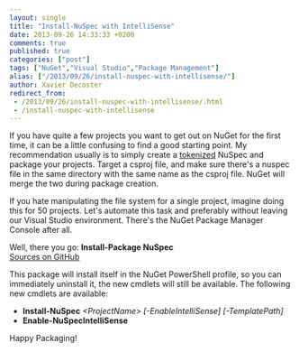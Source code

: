 ```yaml
---
layout: single
title: "Install-NuSpec with IntelliSense"
date: 2013-09-26 14:33:33 +0200
comments: true
published: true
categories: ["post"]
tags: ["NuGet","Visual Studio","Package Management"]
alias: ["/2013/09/26/install-nuspec-with-intellisense/"]
author: Xavier Decoster
redirect_from:
 - /2013/09/26/install-nuspec-with-intellisense/.html
 - /install-nuspec-with-intellisense
---
```

<p>If you have quite a few projects you want to get out on NuGet for the first time, it can be a little confusing to find a good starting point. My recommendation usually is to simply create a <a href="http://docs.nuget.org/docs/reference/nuspec-reference#Replacement_Tokens" target="_blank">tokenized</a> NuSpec and package your projects. Target a csproj file, and make sure there's a nuspec file in the same directory with the same name as the csproj file. NuGet will merge the two during package creation.</p>

<p>If you hate manipulating the file system for a single project, imagine doing this for 50 projects. Let's automate this task and preferably without leaving our Visual Studio environment. There's the NuGet Package Manager Console after all.</p>

<p>Well, there you go: <b>Install-Package NuSpec</b><br/>
<a href="https://github.com/myget/NuGetPackages/releases/tag/v3.0.0" target="_blank">Sources on GitHub</a></p>

<p>This package will install itself in the NuGet PowerShell profile, so you can immediately uninstall it, the new cmdlets will still be available. The following new cmdlets are available:</p>

<ul>
<li><b>Install-NuSpec</b> <i>&lt;ProjectName&gt; [-EnableIntelliSense] [-TemplatePath]</i></li>
<li><b>Enable-NuSpecIntelliSense</b></li>
</ul>

<p>Happy Packaging!</p>
